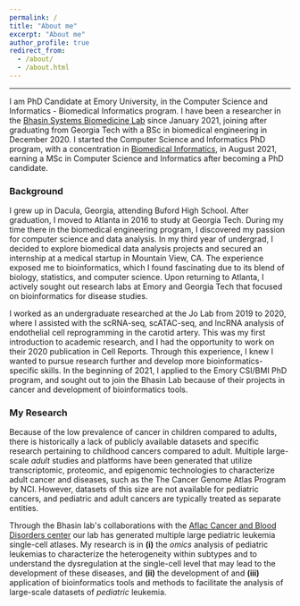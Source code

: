 ```yaml
---
permalink: /
title: "About me"
excerpt: "About me"
author_profile: true
redirect_from: 
  - /about/
  - /about.html
---
```


----------------
I am PhD Candidate at Emory University, in the Computer Science and Informatics - Biomedical Informatics program. I have been a researcher in the [Bhasin Systems Biomedicine Lab](https://bhasinlab.org/) since January 2021, joining after graduating from Georgia Tech with a BSc in biomedical engineering in December 2020. I started the Computer Science and Informatics PhD program, with a concentration in [Biomedical Informatics](https://med.emory.edu/departments/biomedical-informatics/index.html), in August 2021, earning a MSc in Computer Science and Informatics after becoming a PhD candidate.

### Background
I grew up in Dacula, Georgia, attending Buford High School. After graduation, I moved to Atlanta in 2016 to study at Georgia Tech. During my time there in the biomedical engineering program, I discovered my passion for computer science and data analysis. In my third year of undergrad, I decided to explore biomedical data analysis projects and secured an internship at a medical startup in Mountain View, CA. The experience exposed me to bioinformatics, which I found fascinating due to its blend of biology, statistics, and computer science. Upon returning to Atlanta, I actively sought out research labs at Emory and Georgia Tech that focused on bioinformatics for disease studies.

I worked as an undergraduate researched at the Jo Lab from 2019 to 2020, where I assisted with the scRNA-seq, scATAC-seq, and lncRNA analysis of endothelial cell reprogramming in the carotid artery. This was my first introduction to academic research, and I had the opportunity to work on their 2020 publication in Cell Reports. Through this experience, I knew I wanted to pursue research further and develop more bioinformatics-specific skills. In the beginning of 2021, I applied to the Emory CSI/BMI PhD program, and sought out to join the Bhasin Lab because of their projects in cancer and development of bioinformatics tools. 

### My Research
Because of the low prevalence of cancer in children compared to adults, there is historically a lack of publicly available datasets and specific research pertaining to childhood cancers compared to adult. Multiple large-scale *adult* studies and platforms have been generated that utilize transcriptomic, proteomic, and epigenomic technologies to characterize adult cancer and diseases, such as the The Cancer Genome Atlas Program by NCI. However, datasets of this size are not available for pediatric cancers, and pediatric and adult cancers are typically treated as separate entities. 

Through the Bhasin lab's collaborations with the [Aflac Cancer and Blood Disorders center](https://www.pedsresearch.org/research/centers/aflac/overview/) our lab has generated multiple large pediatric leukemia single-cell atlases. My research is in **(i)** the *omics* analysis of pediatric leukemias to characterize the heterogeneity within subtypes and to understand the dysregulation at the single-cell level that may lead to the development of these diseases, and **(ii)** the development of and **(iii)** application of bioinformatics tools and methods to facilitate the analysis of large-scale datasets of *pediatric* leukemia.
